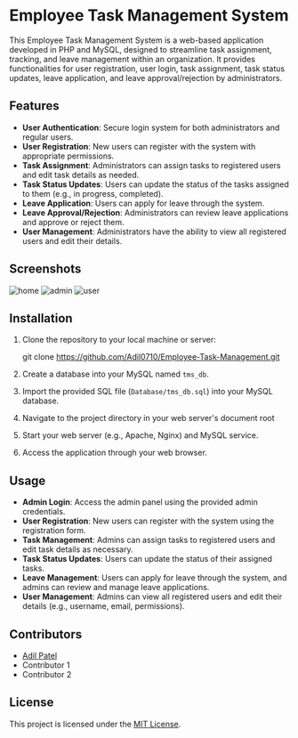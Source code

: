 # Employee Task Management System

This Employee Task Management System is a web-based application developed in PHP and MySQL, designed to streamline task assignment, tracking, and leave management within an organization. It provides functionalities for user registration, user login, task assignment, task status updates, leave application, and leave approval/rejection by administrators.

## Features

- **User Authentication**: Secure login system for both administrators and regular users.
- **User Registration**: New users can register with the system with appropriate permissions.
- **Task Assignment**: Administrators can assign tasks to registered users and edit task details as needed.
- **Task Status Updates**: Users can update the status of the tasks assigned to them (e.g., in progress, completed).
- **Leave Application**: Users can apply for leave through the system.
- **Leave Approval/Rejection**: Administrators can review leave applications and approve or reject them.
- **User Management**: Administrators have the ability to view all registered users and edit their details.

## Screenshots
![home](https://github.com/Adil0710/Employe-Task-Management/assets/91872021/c063a800-8d79-4b4a-996c-60bbdce31308)
![admin](https://github.com/Adil0710/Employe-Task-Management/assets/91872021/e46d5a0f-9af8-454b-a478-613ecc64ac06)
![user](https://github.com/Adil0710/Employe-Task-Management/assets/91872021/5f60ac78-6caf-4ee6-a10e-2ba8410c4967)


## Installation

1. Clone the repository to your local machine or server:

     git clone https://github.com/Adil0710/Employee-Task-Management.git


2. Create a database into your MySQL named `tms_db`.

3. Import the provided SQL file (`Database/tms_db.sql`) into your MySQL database.
4. Navigate to the project directory in your web server's document root
5. Start your web server (e.g., Apache, Nginx) and MySQL service.
6. Access the application through your web browser.

## Usage

- **Admin Login**: Access the admin panel using the provided admin credentials.
- **User Registration**: New users can register with the system using the registration form.
- **Task Management**: Admins can assign tasks to registered users and edit task details as necessary.
- **Task Status Updates**: Users can update the status of their assigned tasks.
- **Leave Management**: Users can apply for leave through the system, and admins can review and manage leave applications.
- **User Management**: Admins can view all registered users and edit their details (e.g., username, email, permissions).

## Contributors

- [Adil Patel](https://github.com/Adil0710)
- Contributor 1
- Contributor 2

## License

This project is licensed under the [MIT License](LICENSE).




